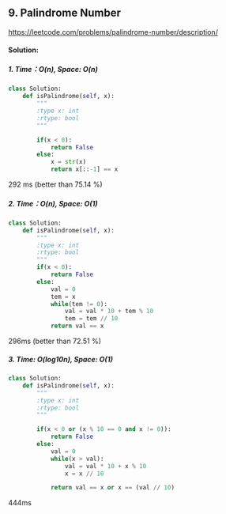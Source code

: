 ## 9. Palindrome Number

https://leetcode.com/problems/palindrome-number/description/

#### Solution:
##### 1. Time：O(n), Space: O(n)

```python
class Solution:
    def isPalindrome(self, x):
        """
        :type x: int
        :rtype: bool
        """

        if(x < 0):
            return False
        else:
            x = str(x)
            return x[::-1] == x
```

292 ms (better than 75.14 %)

##### 2. Time：O(n), Space: O(1)

```python
class Solution:
    def isPalindrome(self, x):
        """
        :type x: int
        :rtype: bool
        """
        if(x < 0):
            return False
        else:
            val = 0
            tem = x
            while(tem != 0):
                val = val * 10 + tem % 10
                tem = tem // 10
            return val == x
```

296ms (better than 72.51 %)


##### 3. Time: O(log10n), Space: O(1)


```python
class Solution:
    def isPalindrome(self, x):
        """
        :type x: int
        :rtype: bool
        """

        if(x < 0 or (x % 10 == 0 and x != 0)):
            return False
        else:
            val = 0
            while(x > val):
                val = val * 10 + x % 10
                x = x // 10

            return val == x or x == (val // 10)
```
444ms
